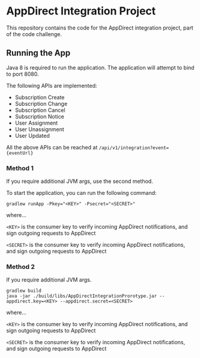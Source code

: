 # AppDirect Integration Project
This repository contains the code for the AppDirect integration project, part of the code challenge.

## Running the App
Java 8 is required to run the application.  The application will attempt to bind to port 8080.

The following APIs are implemented:
* Subscription Create
* Subscription Change
* Subscription Cancel
* Subscription Notice
* User Assignment
* User Unassignment
* User Updated

All the above APIs can be reached at `/api/v1/integration?event={eventUrl}`

### Method 1

If you require additional JVM args, use the second method.

To start the application, you can run the following command:

`gradlew runApp -Pkey="<KEY>" -Psecret="<SECRET>"`

where...

`<KEY>` is the consumer key to verify incoming AppDirect notifications, and sign outgoing requests to AppDirect

`<SECRET>` is the consumer key to verify incoming AppDirect notifications, and sign outgoing requests to AppDirect

### Method 2
If you require additional JVM args.

```
gradlew build
java -jar ./build/libs/AppDirectIntegrationProrotype.jar --appdirect.key=<KEY> --appdirect.secret=<SECRET>
```

where...

`<KEY>` is the consumer key to verify incoming AppDirect notifications, and sign outgoing requests to AppDirect

`<SECRET>` is the consumer key to verify incoming AppDirect notifications, and sign outgoing requests to AppDirect
